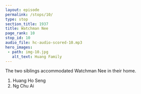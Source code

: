 ```yaml
---
layout: episode
permalink: /stops/10/
type: stop
section_title: 1937
title: Watchman Nee
page_rank: 10
stop_id: 10
audio_file: hc-audio-scored-10.mp3
hero_images:
 - path: img-10.jpg
   alt_text: Huang Family
---
```


The two siblings accommodated Watchman Nee in their home.

1. Huang Ho Seng
2. Ng Chu Ai


<!---
title: 倪柝聲

兄妹兩把倪弟兄接待到他們家中住。

1. 黃和聲與
2. 黃慈愛
-->

<!--- TRANSCRIPT
Once he got off from the ship, Brother Nee was ushered to the home of Brother Huang Ho Seng and his younger sister, Ng Chu Ai. Remarkably, the house where Watchman Nee stayed is located on the very ground you stand on today, now the site of Meeting Hall #2 of the church in Manila! Years earlier, Brother Sammy Chan, the only grandson of Ng Chu Ai and grandnephew of Huang Ho Seng, generously offered this property to the church at a below-market rate before emigrating to the United States to pursue a career in medicine.

既下了船，他被接到黃和聲弟兄和他妹妹黃慈愛姊妹家招待居住。倪柝聲當初所住的家正是今天你們所站著的地方，也就是馬尼拉召會二會所!黃慈愛姊妹的唯一孫子和黃和聲弟兄的孫侄子 Sammy Chan 弟兄多年前在移居美國追求醫學時以低於市價把這棟房子供給了召會。
-->